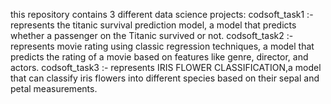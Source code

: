 this repository contains 3 different data science projects:
codsoft_task1 :- represents the titanic survival prediction model, a model that predicts whether a passenger on the Titanic survived or not.
codsoft_task2 :- represents movie rating using classic regression techniques, a model that predicts the rating of a movie based on features like genre, director, and actors.
codsoft_task3 :- represents IRIS FLOWER CLASSIFICATION,a model that can classify iris flowers into different species based on their sepal and petal measurements.

